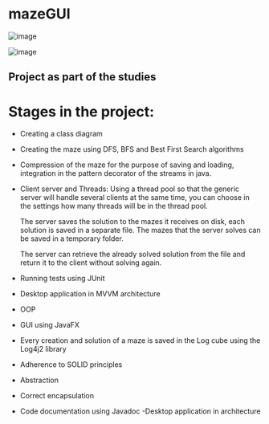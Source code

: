 # mazeGUI

![image](https://user-images.githubusercontent.com/80154838/181234769-9e2cd1d3-250e-4e43-8899-ccc8c67c987c.png)

![image](https://user-images.githubusercontent.com/80154838/181234933-83b1ed0c-db9f-4852-8290-f7b5df720e7c.png)


## Project as part of the studies

# Stages in the project:
- Creating a class diagram

- Creating the maze using DFS, BFS and Best First Search algorithms

- Compression of the maze for the purpose of saving and loading, integration in the pattern decorator of the streams in java.

- Client server and Threads: Using a thread pool so that the generic server will handle several clients at the 
  same time, you can choose in the settings how many threads will be in the thread pool.

  The server saves the solution to the mazes it receives on disk, each solution is saved in a separate file.
  The mazes that the server solves can be saved in a temporary folder.

  The server can retrieve the already solved solution from the file and return it to the client without solving 
  again.

 - Running tests using JUnit
- Desktop application in MVVM architecture
- OOP
- GUI using JavaFX
- Every creation and solution of a maze is saved in the Log cube using the Log4j2 library
- Adherence to SOLID principles
- Abstraction
- Correct encapsulation
- Code documentation using Javadoc
-Desktop application in architecture
